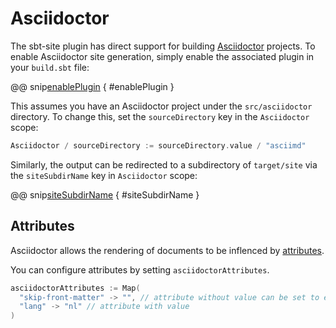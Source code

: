 # Asciidoctor

The sbt-site plugin has direct support for building [Asciidoctor] projects. To enable Asciidoctor site generation, simply enable the associated plugin in your `build.sbt` file:

@@ snip[enablePlugin](/src/sbt-test/asciidoctor/can-use-asciidoctor/build.sbt) { #enablePlugin }

This assumes you have an Asciidoctor project under the `src/asciidoctor` directory. To change this, set the `sourceDirectory` key in the `Asciidoctor` scope:

```sbt
Asciidoctor / sourceDirectory := sourceDirectory.value / "asciimd"
```

Similarly, the output can be redirected to a subdirectory of `target/site` via the `siteSubdirName` key in `Asciidoctor` scope:

@@ snip[siteSubdirName](/src/sbt-test/asciidoctor/can-use-asciidoctor/build.sbt) { #siteSubdirName }

## Attributes

Asciidoctor allows the rendering of documents to be inflenced by [attributes](https://asciidoctor.org/docs/user-manual/#attributes).

You can configure attributes by setting `asciidoctorAttributes`.

```sbt
asciidoctorAttributes := Map(
  "skip-front-matter" -> "", // attribute without value can be set to empty string
  "lang" -> "nl" // attribute with value
)
```

[Asciidoctor]: http://asciidoctor.org
